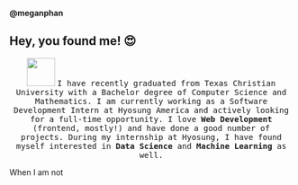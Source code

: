 **@meganphan**

## Hey, you found me! 😍

<p align='center'>
  <img src="https://media.giphy.com/media/VbnUQpnihPSIgIXuZv/giphy.gif" width='50'>
  <samp>I have recently graduated from Texas Christian University with a Bachelor degree of Computer Science and Mathematics. I am currently working as a Software Development Intern at Hyosung America and actively looking for a full-time opportunity. I love <strong>Web Development</strong> (frontend, mostly!) and have done a good number of projects. During my internship at Hyosung, I have found myself interested in <strong>Data Science</strong> and <strong>Machine Learning</strong> as well.</samp>
</p>

When I am not 

